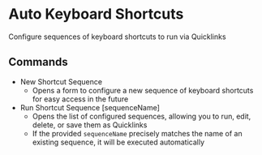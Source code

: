 # Auto Keyboard Shortcuts

Configure sequences of keyboard shortcuts to run via Quicklinks

## Commands

- New Shortcut Sequence
    - Opens a form to configure a new sequence of keyboard shortcuts for easy access in the future
- Run Shortcut Sequence [sequenceName]
    - Opens the list of configured sequences, allowing you to run, edit, delete, or save them as Quicklinks
    - If the provided `sequenceName` precisely matches the name of an existing sequence, it will be executed automatically